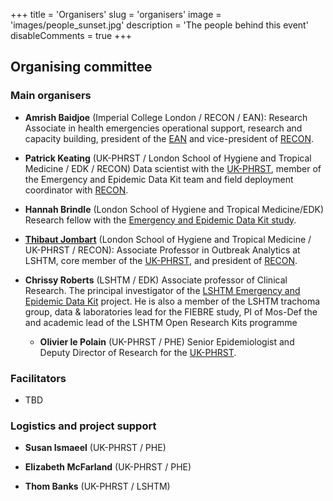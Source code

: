 +++
title = 'Organisers'
slug = 'organisers'
image = 'images/people_sunset.jpg'
description = 'The people behind this event'
disableComments = true
+++




## Organising committee

### Main organisers

* **Amrish Baidjoe** (Imperial College London / RECON / EAN): Research Associate in
  health emergencies operational support, research and capacity building, president of the
  [EAN](https://epietalumni.net/) and vice-president of
  [RECON](https://www.repidemicsconsortium.org/).

* **Patrick Keating** (UK-PHRST / London School of Hygiene and Tropical Medicine / EDK / RECON)
  Data scientist with the [UK-PHRST](https://www.lshtm.ac.uk/UKPHRST/), member of the Emergency and Epidemic Data Kit team and
  field deployment coordinator with [RECON](https://www.repidemicsconsortium.org/).

* **Hannah Brindle** (London School of Hygiene and Tropical Medicine/EDK) Research 
  fellow with the [Emergency and Epidemic Data Kit study](http://opendatakit.lshtm.ac.uk/edk/). 
  
* [**Thibaut Jombart**](https://thibautjombart.netlify.com/) (London School of
  Hygiene and Tropical Medicine / UK-PHRST / RECON): Associate Professor in
  Outbreak Analytics at LSHTM, core member of the [UK-PHRST](https://www.lshtm.ac.uk/UKPHRST/), and president of
  [RECON](https://www.repidemicsconsortium.org/).

* **Chrissy Roberts** (LSHTM / EDK) Associate professor of Clinical Research. 
  The principal investigator of the [LSHTM Emergency and Epidemic Data Kit](http://opendatakit.lshtm.ac.uk/edk/) project.
  He is also a member of the LSHTM trachoma group, data & laboratories lead 
  for the FIEBRE study, PI of Mos-Def the and academic lead of the LSHTM Open Research Kits
  programme
  
  * **Olivier le Polain** (UK-PHRST / PHE) Senior Epidemiologist and Deputy Director of Research
  for the [UK-PHRST](https://www.gov.uk/government/collections/uk-public-health-rapid-support-team-uk-phrst/).



### Facilitators


- TBD



### Logistics and project support


* **Susan Ismaeel** (UK-PHRST / PHE)

* **Elizabeth McFarland** (UK-PHRST / PHE)

* **Thom Banks** (UK-PHRST / LSHTM)